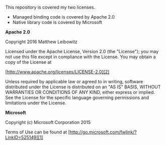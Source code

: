 This repository is covered my two licenses.
 - Managed binding code is covered by Apache 2.0
 - Native library code is covered by Microsoft
 
**Apache 2.0**

Copyright 2016 Matthew Leibowitz

Licensed under the Apache License, Version 2.0 (the "License");
you may not use this file except in compliance with the License.
You may obtain a copy of the License at

[http://www.apache.org/licenses/LICENSE-2.0][2]

Unless required by applicable law or agreed to in writing, software
distributed under the License is distributed on an "AS IS" BASIS,
WITHOUT WARRANTIES OR CONDITIONS OF ANY KIND, either express or implied.
See the License for the specific language governing permissions and
limitations under the License.

**Microsoft**

Copyright (c) Microsoft Corporation 2015

Terms of Use can be found at [http://go.microsoft.com/fwlink/?LinkID=525149][1]

[1]: http://go.microsoft.com/fwlink/?LinkID=525149
[2]: http://www.apache.org/licenses/LICENSE-2.0
